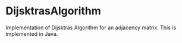 # DijsktrasAlgorithm
Implementation of Dijsktras Algorithm for an adjacency matrix. This is implemented in Java.
